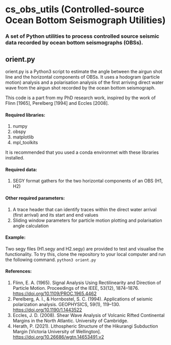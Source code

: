 # cs_obs_utils (Controlled-source Ocean Bottom Seismograph Utilities)

### A set of Python utilities to process controlled source seismic data recorded by ocean bottom seismographs (OBSs).

## orient.py
orient.py is a Python3 script to estimate the angle between the airgun shot line and the horizontal components of OBSs. 
It uses a hodogram (particle motion) analysis and a polarisation analysis of the first arriving direct water wave from
the airgun shot recorded by the ocean bottom seismograph.

This code is a part from my PhD research work, inspired by the work of Flinn [1965], Perelberg [1994] and Eccles [2008].

#### Required libraries:
1. numpy
2. obspy
3. matplotlib
4. mpl_toolkits

It is recommended that you used a conda environmet with these libraries installed.

#### Required data:
1. SEGY format gathers for the two horizontal components of an OBS (H1, H2)

#### Other required parameters:
1. A trace header that can identify traces within the direct water arrival (first arrival) and its start and end values
2. Sliding window parameters for particle motion plotting and polarisation angle calculation

#### Example: 
Two segy files (H1.segy and H2.segy) are provided to test and visualise the functionality.
To try this, clone the repository to your local computer and run the following command.
`python3 orient.py`

#### References:
1. Flinn, E. A. (1965). Signal Analysis Using Rectilinearity and Direction of Particle Motion. Proceedings of the IEEE, 53(12), 1874–1876. https://doi.org/10.1109/PROC.1965.4462
2. Perelberg, A. I., & Hornbostel, S. C. (1994). Applications of seismic polarization analysis. GEOPHYSICS, 59(1), 119–130. https://doi.org/10.1190/1.1443522
3. Eccles, J. D. (2008). Shear Wave Analysis of Volcanic Rifted Continental Margins in the North Atlantic. University of Cambridge.
4. Herath, P. (2021). Lithospheric Structure of the Hikurangi Subduction Margin [Victoria University of Wellington]. https://doi.org/10.26686/wgtn.14653491.v2
